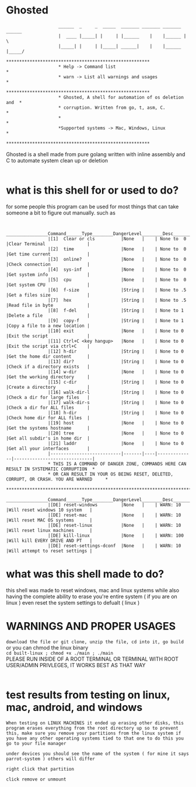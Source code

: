 # Ghosted
```
					______  _     _  _____  _______ _______ _______ ______ 
					|  ____ |_____| |     | |______    |    |______ |     \
					|_____| |     | |_____| ______|    |    |______ |_____/
					*******************************************************
					* Help -> Command list                                *
					* warn -> List all warnings and usages                *
					*******************************************************
					* Ghosted, A shell for automation of os deletion and  *
					* corruption. Written from go, t, asm, C.             *
					*                                                     *
					*Supported systems -> Mac, Windows, Linux             *
					*******************************************************

```

Ghosted is a shell made from pure golang written with inline assembly and C to automate system clean up or deletion
<br>
<br>
# what is this shell for or used to do? 
for some people this program can be used for most things that can take someone a bit to figure out manually. such as<br>
```
  
				________________Command______Type________DangerLevel________Desc________________________
				|[1]  Clear or cls          |None   |    | None to  0   |Clear Terminal                |
				|[2]  time                  |None   |    | None to  0   |Get time current              |
				|[3]  online?               |None   |    | None to  0   |Check connection              |
				|[4]  sys-inf               |None   |    | None to  0   |Get system info               |
				|[5]  cpu                   |None   |    | None to  0   |Get system CPU                |
				|[6]  f-size                |String |    | None to .5   |Get a files size              | 
				|[7]  hex                   |String |    | None to .5   |Read file in byte             |
				|[8]  f-del                 |String |    | None to 1    |Delete a file                 |
				|[9]  copy-f                |String |    | None to 1    |Copy a file to a new location |  
				|[10] exit                  |None   |    | None to 0    |Exit the script               |
				|[11] Ctrl+C <key hangup>   |None   |    | None to 0    |Exit the script via ctrl+C    |
				|[12] h-dir                 |String |    | None to 0    |Get the home dir content      |
				|[13] dir?                  |String |    | None to 0    |Check if a directory exists   |
				|[14] w-dir                 |None   |    | None to 0    |Get the working directory     |
				|[15] c-dir                 |String |    | None to 0    |Create a directory            |
				|[16] walk-dir-l            |String |    | None to 0    |Check a dir for large files   |
				|[17] walk-dir-s            |String |    | None to 0    |Check a dir for ALL files     |
				|[18] h-dir                 |String |    | None to 0    |Check home dir for ALL files  |
				|[19] host                  |None   |    | None to 0    |Get the systems hostname      |
				|[20] tree                  |None   |    | None to 0    |Get all subdir's in home dir  |
				|[21] laddr                 |None   |    | None to 0    |Get all your interfaces       |
				|---------------------------|-------|----|--------------|------------------------------|
				* THIS IS A COMMAND OF DANGER ZONE, COMMANDS HERE CAN RESULT IN SYSTEMATIC CORRUPTION  *
				* OR CAN RESULT IN YOUR OS BEING RESET, DELETED, CORRUPT, OR CRASH. YOU ARE WARNED     *
				****************************************************************************************
				________________Command______Type________DangerLevel________Desc________________________
				|[DE] reset-windows         |None   |    | WARN: 10     |Will reset windows 10 system   |
				|[DE] reset-mac             |None   |    | WARN: 10     |Will reset MAC OS systems      |
				|[DE] reset-linux           |None   |    | WARN: 10     |Will reset linux machines      |
				|[DE] kill-linux            |None   |    | WARN: 100    |Will kill EVERY DRIVE AND PT   | 
				|[DE] reset-settings-dconf  |None   |    | WARN: 10     |Will attempt to reset settings |

```

# what was this shell made to do? 

this shell was made to reset windows, mac and linux systems while also having the complete ability to erase you're entire system ( if you are on linux ) even reset the system settings to defualt ( linux )

# WARNINGS AND PROPER USAGES 

` download the file or git clone, unzip the file, cd into it, go build `
<br>
or you can chmod the linux binary
<br>
`
cd built-linux ; chmod +x ./main ; ./main
`
<br>
PLEASE RUN INSIDE OF A ROOT TERMINAL OR TERMINAL WITH ROOT USER/ADMIN PRIVLEGES, IT WORKS BEST AS THAT WAY
<br>
<br>
# test results from testing on linux, mac, android, and windows
```
When testing on LINUX MACHINES it ended up erasing other disks, this program erases everything from the root directory up so to prevent this, make sure you remove your partitions from the linux system if you have any other operating systems tied to that one to do this you go to your file manager 

under devices you should see the name of the system ( for mine it says parrot-system ) others will differ 

right click that partition 

click remove or unmount

```
